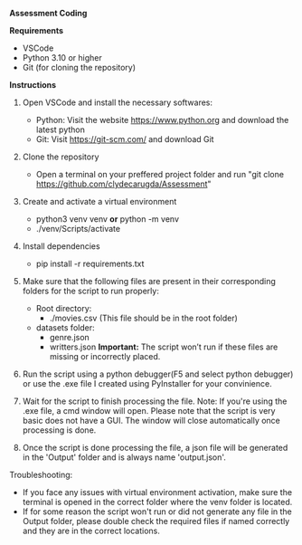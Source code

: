 ****Assessment Coding****

**Requirements**
- VSCode
- Python 3.10 or higher
- Git (for cloning the repository)

**Instructions**
1. Open VSCode and install the necessary softwares:
   - Python: Visit the website https://www.python.org and download the latest python
   - Git: Visit https://git-scm.com/ and download Git

2. Clone the repository
   - Open a terminal on your preffered project folder and run "git clone https://github.com/clydecarugda/Assessment"
  
4. Create and activate a virtual environment
   - python3 venv venv **or** python -m venv
   - ./venv/Scripts/activate
  
5. Install dependencies
   - pip install -r requirements.txt
  
6. Make sure that the following files are present in their corresponding folders for the script to run properly:
   - Root directory:
      - ./movies.csv (This file should be in the root folder)
   - datasets folder:
      - genre.json
      - writters.json
**Important:** The script won’t run if these files are missing or incorrectly placed.

8. Run the script using a python debugger(F5 and select python debugger) or use the .exe file I created using PyInstaller for your convinience.

9. Wait for the script to finish processing the file.
   Note: If you're using the .exe file, a cmd window will open. Please note that the script is very basic does not have a GUI. The window will close automatically once processing is done.

10. Once the script is done processing the file, a json file will be generated in the 'Output' folder and is always name 'output.json'.

Troubleshooting:
 - If you face any issues with virtual environment activation, make sure the terminal is opened in the correct folder where the venv folder is located.
 - If for some reason the script won't run or did not generate any file in the Output folder, please double check the required files if named correctly and they are in the correct locations.
